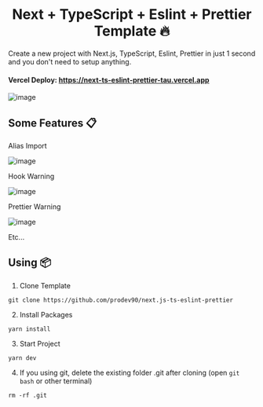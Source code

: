 <h1 align='center'>Next + TypeScript + Eslint + Prettier Template 🔥</h1>

Create a new project with Next.js, TypeScript, Eslint, Prettier in just 1 second and you don't need to setup anything.

#### **Vercel Deploy: https://next-ts-eslint-prettier-tau.vercel.app**

![image](https://user-images.githubusercontent.com/70432453/176340481-60fe2e7c-4c9a-43c5-a1f8-c8886c3461a6.png)

## **Some Features 📋**

Alias Import

![image](https://user-images.githubusercontent.com/70432453/170644457-ede03cca-44e9-4543-94d3-412c9d317063.png)

Hook Warning

![image](https://user-images.githubusercontent.com/70432453/170638708-23a20ffd-156e-494a-84be-b1e1cfdb5c93.png)

Prettier Warning

![image](https://user-images.githubusercontent.com/70432453/170639043-24423ed1-73cc-4730-b270-2acea1ae0c74.png)

Etc...

## **Using 📦**

1. Clone Template

```
git clone https://github.com/prodev90/next.js-ts-eslint-prettier
```

2. Install Packages

```
yarn install
```

3. Start Project

```
yarn dev
```

4. If you using git, delete the existing folder .git after cloning (open `git bash` or other terminal)

```
rm -rf .git
```
